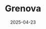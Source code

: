 ---  
layout: startup_page  
title: "Grenova"  
id: "grenova.com"  
permalink: "/grenovagrenova.com04232025/"  
website: "https://grenova.com/"  
funding_round: "Growth Equity"  
funding_amount: ""  
investors: "Peloton Equity, Hamilton Lane’s Impact Fund II, other existing investors"  
about: "Grenova is a sustainability company focused on revolutionizing the life sciences industry by reducing waste through the washing and reuse of consumable plastics. They offer eco-friendly solutions for laboratories, enhancing operational efficiency and maximizing sustainability impact. Grenova's mission is to scale sustainable lab practices globally."  
markets: "Biotechnology, Health Care, Life Science"  
hq: "Chesterfield, Virginia, United States"  
founded_year: "2014"  
linkedin: "https://www.linkedin.com/company/grenovasolutions"  
twitter: ""  
instagram: ""  
facebook: "https://www.facebook.com/grenovasolutions"  
crunchbase: "https://www.crunchbase.com/organization/grenova"  
pitchbook: ""  

date_display: "23-Apr-2025"  
date: "2025-04-23"

# SEO Optimization  
meta_title: "Grenova - Growth Equity"  
meta_description: "Grenova, Grenova is a sustainability company focused on revolutionizing the life sciences industry by reducing waste through the washing and reuse of consumabl..."  
meta_keywords: "Grenova, Biotechnology, Health Care, Life Science, Growth Equity funding"  
canonical_url: "https://startup.projectstartups.com/grenovagrenova.com04232025/"  
---